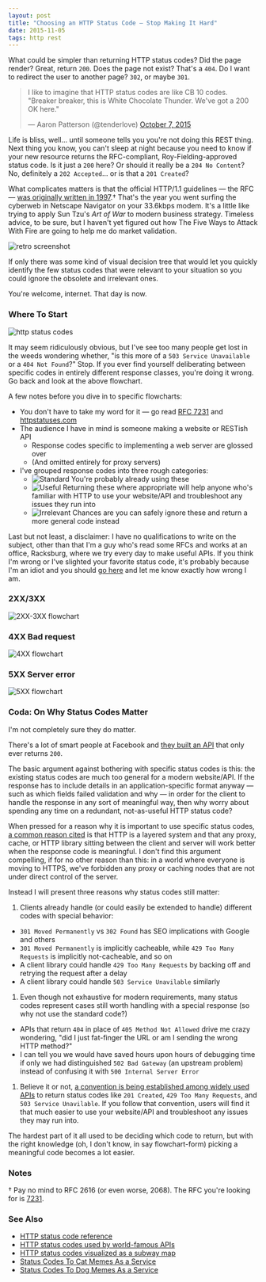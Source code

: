 ```yaml
---
layout: post
title: "Choosing an HTTP Status Code — Stop Making It Hard"
date: 2015-11-05
tags: http rest
---
```


What could be simpler than returning HTTP status codes?  Did the page render?
Great, return `200`.  Does the page not exist?  That's a `404`.  Do I want to
redirect the user to another page?  `302`, or maybe `301`.

<blockquote class="twitter-tweet"><p lang="en" dir="ltr">I like to imagine that HTTP status codes are like CB 10 codes. &quot;Breaker breaker, this is White Chocolate Thunder. We&#39;ve got a 200 OK here.&quot;</p>&mdash; Aaron Patterson (@tenderlove) <a href="https://twitter.com/tenderlove/status/651905056300634112">October 7, 2015</a></blockquote>
<script async src="//platform.twitter.com/widgets.js" charset="utf-8"></script>

Life is bliss, well... until someone tells you you're not doing this REST
thing.  Next thing you know, you can't sleep at night because you need to know
if your new resource returns the RFC-compliant, Roy-Fielding-approved status
code.  Is it just a `200` here?  Or should it really be a `204 No Content`?
No, definitely a `202 Accepted`... or is that a `201 Created`?

What complicates matters is that the official HTTP/1.1 guidelines — the RFC —
[was originally written in 1997][rfc2068].†  That's the year you went surfing
the cyberweb in Netscape Navigator on your 33.6kbps modem.  It's a little like
trying to apply Sun Tzu's *Art of War* to modern business strategy.  Timeless
advice, to be sure, but I haven't yet figured out how The Five Ways to Attack
With Fire are going to help me do market validation.

![retro screenshot](/assets/win98-rfc2068-annotated.png "If you think about it, it's a testament to RFC 2068 that Netscape Navigator still works in 2015 at all")

If only there was some kind of visual decision tree that would let you quickly
identify the few status codes that were relevant to your situation so you could
ignore the obsolete and irrelevant ones.

You're welcome, internet.  That day is now.

### Where To Start

![http status codes](/assets/HTTP-Status-Codes.svg)

It may seem ridiculously obvious, but I've see too many people get lost in the
weeds wondering whether, "is this more of a `503 Service Unavailable` or a `404
Not Found`?"  Stop.  If you ever find yourself deliberating between specific
codes in entirely different response classes, you're doing it wrong.  Go back
and look at the above flowchart.

A few notes before you dive in to specific flowcharts:

- You don't have to take my word for it — go read [RFC 7231][rfc7231] and
  [httpstatuses.com][httpstatuses]
- The audience I have in mind is someone making a website or RESTish API
  - Response codes specific to implementing a web server are glossed over
  - (And omitted entirely for proxy servers)
- I've grouped response codes into three rough categories:
  - ![Standard](/assets/HTTP-Status-Codes-Standard.svg) You're probably already using these
  - ![Useful](/assets/HTTP-Status-Codes-Useful.svg) Returning these where
    appropriate will help anyone who's familiar with HTTP to use your
    website/API and troubleshoot any issues they run into
  - ![Irrelevant](/assets/HTTP-Status-Codes-Irrelevant.svg) Chances are you
    can safely ignore these and return a more general code instead

Last but not least, a disclaimer: I have no qualifications to write on the
subject, other than that I'm a guy who's read some RFCs and works at an office,
Racksburg, where we try every day to make useful APIs.  If you think I'm wrong
or I've slighted your favorite status code, it's probably because I'm an idiot
and you should <a href="#FIXME-reddit-link">go here</a> and let me know exactly
how wrong I am.

### 2XX/3XX

![2XX-3XX flowchart](/assets/HTTP-2XX-3XX-Status-Codes.svg)

### 4XX Bad request

![4XX flowchart](/assets/HTTP-4XX-Status-Codes.svg)

### 5XX Server error

![5XX flowchart](/assets/HTTP-5XX-Status-Codes.svg)

### Coda: On Why Status Codes Matter

I'm not completely sure they do matter.

There's a lot of smart people at Facebook and [they built an API][graph-api]
that only ever returns `200`.

The basic argument against bothering with specific status codes is this: the
existing status codes are much too general for a modern website/API.  If the
response has to include details in an application-specific format anyway — such
as which fields failed validation and why — in order for the client to handle
the response in any sort of meaningful way, then why worry about spending any
time on a redundant, not-as-useful HTTP status code?

When pressed for a reason why it is important to use specific status codes, [a
common reason cited][layered-system] is that HTTP is a layered system and that
any proxy, cache, or HTTP library sitting between the client and server will
work better when the response code is meaningful.  I don't find this argument
compelling, if for no other reason than this: in a world where everyone is
moving to HTTPS, we've forbidden any proxy or caching nodes that are not under
direct control of the server.

Instead I will present three reasons why status codes still matter:

1. Clients already handle (or could easily be extended to handle) different
   codes with special behavior:
  - `301 Moved Permanently` vs `302 Found` has SEO implications with Google and others
  - `301 Moved Permanently` is implicitly cacheable, while `429 Too Many Requests` is implicitly not-cacheable, and so on
  - A client library could handle `429 Too Many Requests` by backing off and retrying the request after a delay
  - A client library could handle `503 Service Unavilable` similarly

1. Even though not exhaustive for modern requirements, many status codes
   represent cases still worth handling with a special response (so why not use
   the standard code?)
  - APIs that return `404` in place of `405 Method Not Allowed` drive me crazy
    wondering, "did I just fat-finger the URL or am I sending the wrong HTTP
    method?"
  - I can tell you we would have saved hours upon hours of debugging time if
    only we had distinguished `502 Bad Gateway` (an upstream problem) instead
    of confusing it with `500 Internal Server Error`

1. Believe it or not, [a convention is being established among widely used
   APIs][status-usage] to return status codes like `201 Created`, `429 Too Many
   Requests`, and `503 Service Unavilable`.  If you follow that convention,
   users will find it that much easier to use your website/API and troubleshoot
   any issues they may run into.

The hardest part of it all used to be deciding which code to return, but with
the right knowledge (oh, I don't know, in say flowchart-form) picking a
meaningful code becomes a lot easier.

### Notes

† Pay no mind to RFC 2616 (or even worse, 2068).  The RFC you're looking for is
[7231][rfc7231].

### See Also

- [HTTP status code reference][httpstatuses]
- [HTTP status codes used by world-famous APIs][status-usage]
- [HTTP status codes visualized as a subway map](http://restlet.com/http-status-codes-map)
- [Status Codes To Cat Memes As a Service](https://http.cat/)
- [Status Codes To Dog Memes As a Service](http://httpstatusdogs.com/)

[graph-api]: https://developers.facebook.com/docs/graph-api
[httpstatuses]: https://httpstatuses.com/
[layered-system]: http://stackoverflow.com/a/31330860/27581
[rfc2068]: https://tools.ietf.org/html/rfc2068
[rfc7231]: https://tools.ietf.org/html/rfc7231
[status-usage]: https://gist.github.com/vkostyukov/32c84c0c01789425c29a
